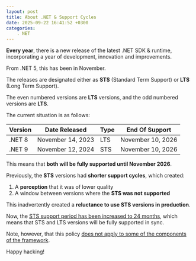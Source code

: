 ```yaml
---
layout: post
title: About .NET & Support Cycles
date: 2025-09-22 16:41:52 +0300
categories:
    . NET
---
```


**Every year**,  there is a new release of the latest .NET SDK & runtime, incorporating a year of development, innovation and improvements.

From .NET 5, this has been in November.

The releases are designated either as **STS** (Standard Term Support) or **LTS** (Long Term Support). 

The even numbered versions are **LTS** versions, and the odd numbered versions are **LTS**.

The current situation is as follows:

| Version | Date Released     | Type | End Of Support    |
| ------- | ----------------- | ---- | ----------------- |
| .NET 8  | November 14, 2023 | LTS  | November 10, 2026 |
| .NET 9  | November 12, 2024 | STS  | November 10, 2026 |

This means that **both will be fully supported until November 2026**.

Previously, the **STS** versions had **shorter support cycles**, which created:

1. A **perception** that it was of lower quality
2. A window between versions where the **STS was not supported**

This inadvertently created a **reluctance to use STS versions in production**.

Now, the [STS support period has been increased to 24 months](https://devblogs.microsoft.com/dotnet/dotnet-sts-releases-supported-for-24-months/#comments), which means that STS and LTS versions will be fully supported in sync.

Note, however, that this policy [does not apply to some of the components of the framework](https://dotnet.microsoft.com/en-us/platform/support/policy).

Happy hacking!
